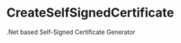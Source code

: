 CreateSelfSignedCertificate
===========================

.Net based Self-Signed Certificate Generator
